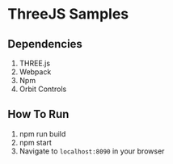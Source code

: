 # ThreeJS Samples

## Dependencies
1. THREE.js 
2. Webpack
3. Npm
4. Orbit Controls

## How To Run
1. npm run build
2. npm start
2. Navigate to ```localhost:8090``` in your browser